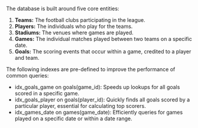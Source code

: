 The database is built around five core entities:

1. **Teams:** The football clubs participating in the league.
2. **Players:** The individuals who play for the teams.
3. **Stadiums:** The venues where games are played.
4. **Games:** The individual matches played between two teams on a specific date.
5. **Goals:** The scoring events that occur within a game, credited to a player and team.


The following indexes are pre-defined to improve the performance of common queries:

- idx_goals_game on goals(game_id): Speeds up lookups for all goals scored in a specific game.
- idx_goals_player on goals(player_id): Quickly finds all goals scored by a particular player, essential for calculating top scorers.
- idx_games_date on games(game_date): Efficiently queries for games played on a specific date or within a date range.
